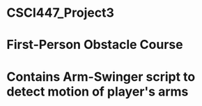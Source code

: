 # CSCI447_Project3
# First-Person Obstacle Course
# Contains Arm-Swinger script to detect motion of player's arms
